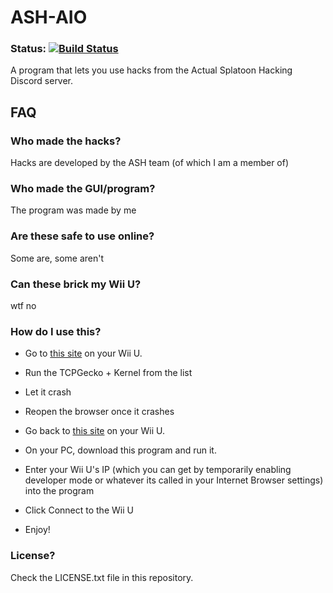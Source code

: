 # ASH-AIO
### Status: [![Build Status](https://travis-ci.org/Hexexpeck/ash-aio.svg?branch=master)](https://travis-ci.org/Hexexpeck/ash-aio)
A program that lets you use hacks from the Actual Splatoon Hacking Discord server.

## FAQ

### Who made the hacks?
Hacks are developed by the ASH team (of which I am a member of)

### Who made the GUI/program?
The program was made by me

### Are these safe to use online?
Some are, some aren't

### Can these brick my Wii U?
wtf no

### How do I use this?
- Go to [this site](http://loadiine.ovh) on your Wii U.

- Run the TCPGecko + Kernel from the list

- Let it crash

- Reopen the browser once it crashes

- Go back to [this site](http://loadiine.ovh) on your Wii U.

- On your PC, download this program and run it.

- Enter your Wii U's IP (which you can get by temporarily enabling developer mode or whatever its called in your Internet Browser settings) into the program

- Click Connect to the Wii U

- Enjoy!

### License?
Check the LICENSE.txt file in this repository.
